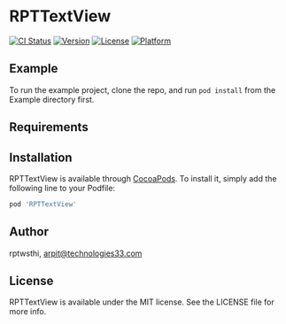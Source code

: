 # RPTTextView

[![CI Status](https://img.shields.io/travis/rptwsthi/RPTTextView.svg?style=flat)](https://travis-ci.org/rptwsthi/RPTTextView)
[![Version](https://img.shields.io/cocoapods/v/RPTTextView.svg?style=flat)](https://cocoapods.org/pods/RPTTextView)
[![License](https://img.shields.io/cocoapods/l/RPTTextView.svg?style=flat)](https://cocoapods.org/pods/RPTTextView)
[![Platform](https://img.shields.io/cocoapods/p/RPTTextView.svg?style=flat)](https://cocoapods.org/pods/RPTTextView)

## Example

To run the example project, clone the repo, and run `pod install` from the Example directory first.

## Requirements

## Installation

RPTTextView is available through [CocoaPods](https://cocoapods.org). To install
it, simply add the following line to your Podfile:

```ruby
pod 'RPTTextView'
```

## Author

rptwsthi, arpit@technologies33.com

## License

RPTTextView is available under the MIT license. See the LICENSE file for more info.
